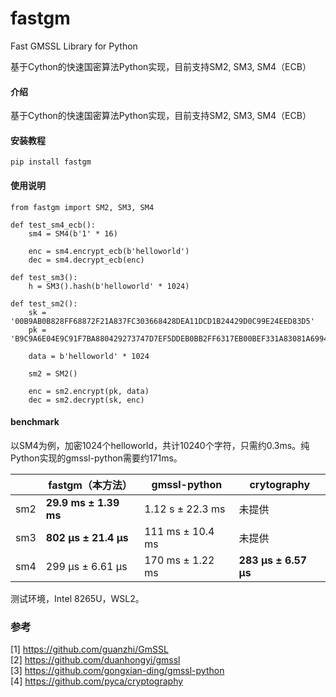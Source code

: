 # fastgm
Fast GMSSL Library for Python  

基于Cython的快速国密算法Python实现，目前支持SM2, SM3, SM4（ECB）

#### 介绍
基于Cython的快速国密算法Python实现，目前支持SM2, SM3, SM4（ECB）


#### 安装教程
```
pip install fastgm
```

#### 使用说明

```
from fastgm import SM2, SM3, SM4

def test_sm4_ecb():
    sm4 = SM4(b'1' * 16)

    enc = sm4.encrypt_ecb(b'helloworld')
    dec = sm4.decrypt_ecb(enc)

def test_sm3():
    h = SM3().hash(b'helloworld' * 1024)

def test_sm2():
    sk = '00B9AB0B828FF68872F21A837FC303668428DEA11DCD1B24429D0C99E24EED83D5'
    pk = 'B9C9A6E04E9C91F7BA880429273747D7EF5DDEB0BB2FF6317EB00BEF331A83081A6994B8993F3F5D6EADDDB81872266C87C018FB4162F5AF347B483E24620207'

    data = b'helloworld' * 1024

    sm2 = SM2()

    enc = sm2.encrypt(pk, data)
    dec = sm2.decrypt(sk, enc)

```

#### benchmark
以SM4为例，加密1024个helloworld，共计10240个字符，只需约0.3ms。纯Python实现的gmssl-python需要约171ms。


|   |fastgm（本方法）|gmssl-python|crytography|
|-  |---------------|------------|-----------|
|sm2|**29.9 ms ± 1.39 ms**|1.12 s ± 22.3 ms|未提供|
|sm3|**802 µs ± 21.4 µs**|111 ms ± 10.4 ms|未提供|
|sm4|299 µs ± 6.61 µs|170 ms ± 1.22 ms| **283 µs ± 6.57 µs**|

测试环境，Intel 8265U，WSL2。

### 参考
[1] https://github.com/guanzhi/GmSSL  
[2] https://github.com/duanhongyi/gmssl  
[3] https://github.com/gongxian-ding/gmssl-python  
[4] https://github.com/pyca/cryptography